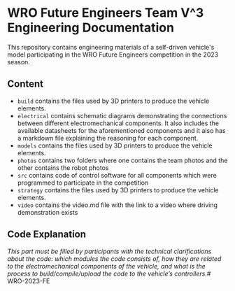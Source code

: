 WRO Future Engineers Team V^3 Engineering Documentation
====

This repository contains engineering materials of a self-driven vehicle's model participating in the WRO Future Engineers competition in the 2023 season.

## Content
* `build` contains the files used by 3D printers to produce the vehicle elements.
* `electrical` contains schematic diagrams demonstrating the connections between different electromechanical components. It also includes the available datasheets for the aforementioned components and it also has a markdown file explaining the reasoning for each component.
* `models` contains the files used by 3D printers to produce the vehicle elements.
* `photos` contains two folders where one contains the team photos and the other contains the robot photos
* `src` contains code of control software for all components which were programmed to participate in the competition
* `strategy` contains the files used by 3D printers to produce the vehicle elements.
* `video` contains the video.md file with the link to a video where driving demonstration exists

## Code Explanation

_This part must be filled by participants with the technical clarifications about the code: which modules the code consists of, how they are related to the electromechanical components of the vehicle, and what is the process to build/compile/upload the code to the vehicle’s controllers._#   W R O - 2 0 2 3 - F E  
 